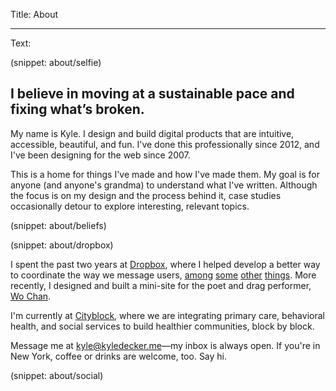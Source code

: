 Title: About

----

Text:

(snippet: about/selfie)

## I believe in moving at a sustainable pace and fixing what’s broken.

My name is Kyle. I design and build digital products that are intuitive, accessible, beautiful, and fun. I've done this professionally since 2012, and I've been designing for the web since 2007.

This is a home for things I've made and how I've made them. My goal is for anyone (and anyone's grandma) to understand what I've written. Although the focus is on my design and the process behind it, case studies occasionally detour to explore interesting, relevant topics.

(snippet: about/beliefs)

(snippet: about/dropbox)

I spent the past two years at [Dropbox](/work/dropbox), where I helped develop a better way to coordinate the way we message users, [among](https://dribbble.com/shots/4138623-Fit-Fill-Icon-Design-Process) [some](https://dribbble.com/shots/4309432-Design-Session-Cheat-Sheet) [other](https://dribbble.com/shots/3288748-Dropbox-Design-Book-Club) [things](https://dribbble.com/shots/3689574-Menu-Loader). More recently, I designed and built a mini-site for the poet and drag performer, [Wo Chan](https://wo.bingo/).

I'm currently at [Cityblock](https://www.cityblock.com/), where we are integrating primary care, behavioral health, and social services to build healthier communities, block by block.

Message me at <kyle@kyledecker.me>—my inbox is always open. If you're in New York, coffee or drinks are welcome, too. Say hi.

(snippet: about/social)
